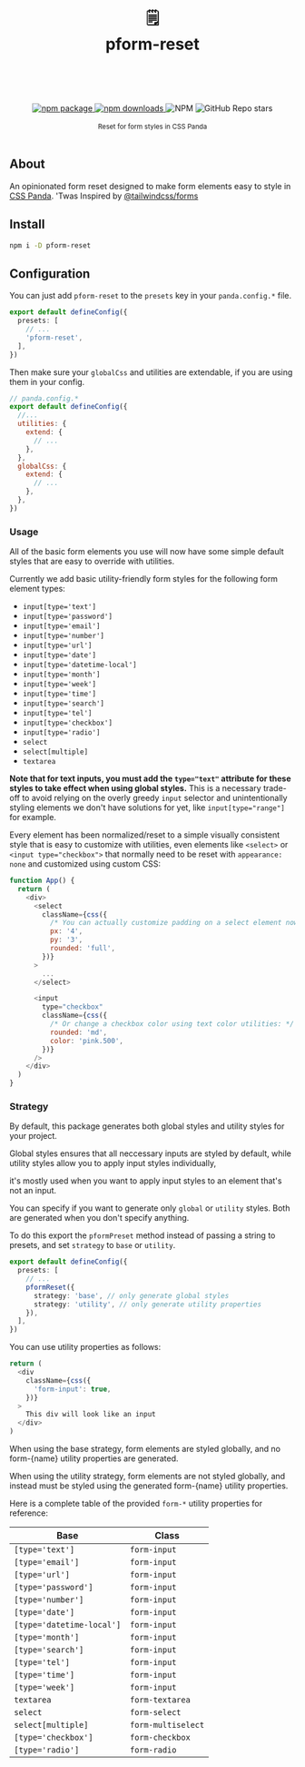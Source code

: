 <div align="center">
  <h1>
    <br/>
    🗒️
    <br />
    pform-reset
    <br />
    <br />
  </h1>
    <br />
    <br />
    <a href="https://www.npmjs.com/package/pform-reset?style=for-the-badge">
       <img src="https://img.shields.io/npm/v/pform-reset.svg?style=for-the-badge" alt="npm package" />
    </a>
    <a href="https://www.npmjs.com/package/pform-reset?style=for-the-badge">
      <img src="https://img.shields.io/npm/dw/pform-reset.svg?style=for-the-badge" alt="npm  downloads" />
    </a>
<a>
    <img alt="NPM" src="https://img.shields.io/npm/l/pform-reset?style=for-the-badge">
</a>

<a>
  <img alt="GitHub Repo stars" src="https://img.shields.io/github/stars/anubra266/pform-reset?logo=github&style=for-the-badge">
</a>
    <br />
    <br />
  <sup>
Reset for form styles in CSS Panda
  </sup>
  <br />
  <br />

</div>

## About

An opinionated form reset designed to make form elements easy to style in
[CSS Panda](https://github.com/chakra-ui/panda). 'Twas Inspired by
[@tailwindcss/forms](https://github.com/tailwindlabs/tailwindcss-forms)

## Install

```sh
npm i -D pform-reset
```

## Configuration

You can just add `pform-reset` to the `presets` key in your `panda.config.*` file.

```ts
export default defineConfig({
  presets: [
    // ...
    'pform-reset',
  ],
})
```

Then make sure your `globalCss` and utilities are extendable, if you are using them in your config.

```js
// panda.config.*
export default defineConfig({
  //...
  utilities: {
    extend: {
      // ...
    },
  },
  globalCss: {
    extend: {
      // ...
    },
  },
})
```

### Usage

All of the basic form elements you use will now have some simple default styles that are easy to override with
utilities.

Currently we add basic utility-friendly form styles for the following form element types:

- `input[type='text']`
- `input[type='password']`
- `input[type='email']`
- `input[type='number']`
- `input[type='url']`
- `input[type='date']`
- `input[type='datetime-local']`
- `input[type='month']`
- `input[type='week']`
- `input[type='time']`
- `input[type='search']`
- `input[type='tel']`
- `input[type='checkbox']`
- `input[type='radio']`
- `select`
- `select[multiple]`
- `textarea`

**Note that for text inputs, you must add the `type="text"` attribute for these styles to take effect when using global
styles.** This is a necessary trade-off to avoid relying on the overly greedy `input` selector and unintentionally
styling elements we don't have solutions for yet, like `input[type="range"]` for example.

Every element has been normalized/reset to a simple visually consistent style that is easy to customize with utilities,
even elements like `<select>` or `<input type="checkbox">` that normally need to be reset with `appearance: none` and
customized using custom CSS:

```js
function App() {
  return (
    <div>
      <select
        className={css({
          /* You can actually customize padding on a select element now: */
          px: '4',
          py: '3',
          rounded: 'full',
        })}
      >
        ...
      </select>

      <input
        type="checkbox"
        className={css({
          /* Or change a checkbox color using text color utilities: */
          rounded: 'md',
          color: 'pink.500',
        })}
      />
    </div>
  )
}
```

### Strategy

By default, this package generates both global styles and utility styles for your project.

Global styles ensures that all neccessary inputs are styled by default, while utility styles allow you to apply input
styles individually,

it's mostly used when you want to apply input styles to an element that's not an input.

You can specify if you want to generate only `global` or `utility` styles. Both are generated when you don't specify
anything.

To do this export the `pformPreset` method instead of passing a string to presets, and set `strategy` to `base` or
`utility`.

```ts
export default defineConfig({
  presets: [
    // ...
    pformReset({
      strategy: 'base', // only generate global styles
      strategy: 'utility', // only generate utility properties
    }),
  ],
})
```

You can use utility properties as follows:

```js
return (
  <div
    className={css({
      'form-input': true,
    })}
  >
    This div will look like an input
  </div>
)
```

When using the base strategy, form elements are styled globally, and no form-{name} utility properties are generated.

When using the utility strategy, form elements are not styled globally, and instead must be styled using the generated
form-{name} utility properties.

Here is a complete table of the provided `form-*` utility properties for reference:

| Base                      | Class              |
| ------------------------- | ------------------ |
| `[type='text']`           | `form-input`       |
| `[type='email']`          | `form-input`       |
| `[type='url']`            | `form-input`       |
| `[type='password']`       | `form-input`       |
| `[type='number']`         | `form-input`       |
| `[type='date']`           | `form-input`       |
| `[type='datetime-local']` | `form-input`       |
| `[type='month']`          | `form-input`       |
| `[type='search']`         | `form-input`       |
| `[type='tel']`            | `form-input`       |
| `[type='time']`           | `form-input`       |
| `[type='week']`           | `form-input`       |
| `textarea`                | `form-textarea`    |
| `select`                  | `form-select`      |
| `select[multiple]`        | `form-multiselect` |
| `[type='checkbox']`       | `form-checkbox`    |
| `[type='radio']`          | `form-radio`       |
